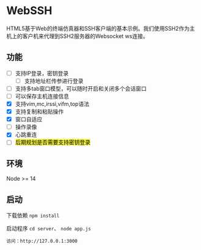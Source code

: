 # WebSSH

HTML5基于Web的终端仿真器和SSH客户端的基本示例。我们使用SSH2作为主机上的客户机来代理到SSH2服务器的Websocket
ws连接。

## 功能
- [ ] 支持IP登录，密钥登录
  - [ ] 支持地址栏传参进行登录
- [ ] 支持多tab窗口模型，可以随时开启和关闭多个会话窗口
- [ ] 可以保存主机连接信息
- [x] 支持vim,mc,irssi,vifm,top语法
- [x] 支持复制和粘贴操作
- [x] 窗口自适应
- [ ] 操作录像
- [x] 心跳重连
- [ ] <font style="background: #f8f840;color:black;">后期规划是否需要支持密钥登录</font>

## 环境
Node >= 14

## 启动
下载依赖
`npm install`

启动程序
`cd server`、
`node app.js`

`访问：http://127.0.0.1:3000`
